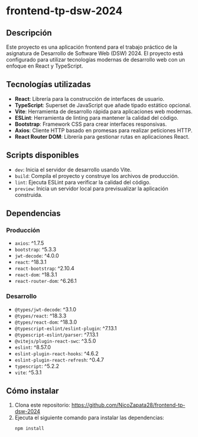 # frontend-tp-dsw-2024
 
## Descripción
Este proyecto es una aplicación frontend para el trabajo práctico de la asignatura de Desarrollo de Software Web (DSW) 2024. El proyecto está configurado para utilizar tecnologías modernas de desarrollo web con un enfoque en React y TypeScript.

## Tecnologías utilizadas
- **React**: Librería para la construcción de interfaces de usuario.
- **TypeScript**: Superset de JavaScript que añade tipado estático opcional.
- **Vite**: Herramienta de desarrollo rápida para aplicaciones web modernas.
- **ESLint**: Herramienta de linting para mantener la calidad del código.
- **Bootstrap**: Framework CSS para crear interfaces responsivas.
- **Axios**: Cliente HTTP basado en promesas para realizar peticiones HTTP.
- **React Router DOM**: Librería para gestionar rutas en aplicaciones React.

## Scripts disponibles
- `dev`: Inicia el servidor de desarrollo usando Vite.
- `build`: Compila el proyecto y construye los archivos de producción.
- `lint`: Ejecuta ESLint para verificar la calidad del código.
- `preview`: Inicia un servidor local para previsualizar la aplicación construida.

## Dependencias
### Producción
- `axios`: ^1.7.5
- `bootstrap`: ^5.3.3
- `jwt-decode`: ^4.0.0
- `react`: ^18.3.1
- `react-bootstrap`: ^2.10.4
- `react-dom`: ^18.3.1
- `react-router-dom`: ^6.26.1

### Desarrollo
- `@types/jwt-decode`: ^3.1.0
- `@types/react`: ^18.3.3
- `@types/react-dom`: ^18.3.0
- `@typescript-eslint/eslint-plugin`: ^7.13.1
- `@typescript-eslint/parser`: ^7.13.1
- `@vitejs/plugin-react-swc`: ^3.5.0
- `eslint`: ^8.57.0
- `eslint-plugin-react-hooks`: ^4.6.2
- `eslint-plugin-react-refresh`: ^0.4.7
- `typescript`: ^5.2.2
- `vite`: ^5.3.1

## Cómo instalar
1. Clona este repositorio: https://github.com/NicoZapata28/frontend-tp-dsw-2024
2. Ejecuta el siguiente comando para instalar las dependencias:
   ```bash
   npm install